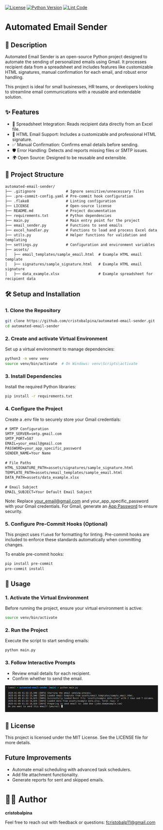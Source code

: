 [![License](https://img.shields.io/github/license/cristobalpina/automated-email-sender)](LICENSE)
[![Python Version](https://img.shields.io/badge/python-3.8%2B-blue)](https://www.python.org/)
[![Lint Code](https://github.com/cristobalpina/automated-email-sender/actions/workflows/lint.yml/badge.svg)](https://github.com/cristobalpina/automated-email-sender/actions/workflows/lint.yml)

# Automated Email Sender

## 📨 Description

Automated Email Sender is an open-source Python project designed to automate the sending of personalized emails using Gmail. It processes recipient data from a spreadsheet and includes features like customizable HTML signatures, manual confirmation for each email, and robust error handling.

This project is ideal for small businesses, HR teams, or developers looking to streamline email communications with a reusable and extendable solution.

## ✨ Features
- 📄 Spreadsheet Integration: Reads recipient data directly from an Excel file.
- 💌 HTML Email Support: Includes a customizable and professional HTML signature.
- ✅ Manual Confirmation: Confirms email details before sending.
- 🛡️ Error Handling: Detects and reports missing files or SMTP issues.
- 🌍 Open Source: Designed to be reusable and extensible.

## 📂 Project Structure
```
automated-email-sender/
├── .gitignore              # Ignore sensitive/unnecessary files
├── .pre-commit-config.yaml # Pre-commit hook configuration
├── .flake8                 # Linting configuration
├── LICENSE                 # Open-source license
├── README.md               # Project documentation
├── requirements.txt        # Python dependencies
├── main.py                 # Main entry point for the project
├── email_sender.py         # Functions to send emails
├── excel_handler.py        # Functions to load and process Excel data
├── utils.py                # Helper functions for validation and templating
├── settings.py             # Configuration and environment variables
├── assets/
│   ├── email_templates/sample_email.html  # Example HTML email template
│   ├── signatures/sample_signature.html   # Example HTML email signature
│   ├── data_example.xlsx                  # Example spreadsheet for recipient data
```
## 🛠️ Setup and Installation

### 1. Clone the Repository
```bash
git clone https://github.com/cristobalpina/automated-email-sender.git
cd automated-email-sender
```

### 2. Create and activate Virtual Environment
Set up a virtual environment to manage dependencies:
```bash
python3 -m venv venv
source venv/bin/activate  # On Windows: venv\Scripts\activate
```

### 3. Install Dependencies
Install the required Python libraries:
```bash
pip install -r requirements.txt
```

### 4. Configure the Project

Create a .env file to securely store your Gmail credentials:
```
# SMTP Configuration
SMTP_SERVER=smtp.gmail.com
SMTP_PORT=587
EMAIL=your_email@gmail.com
PASSWORD=your_app_specific_password
SENDER_NAME=Your Name

# File Paths
HTML_SIGNATURE_PATH=assets/signatures/sample_signature.html
TEMPLATE_PATH=assets/email_templates/sample_email.html
DATA_PATH=assets/data_example.xlsx

# Email Subject
EMAIL_SUBJECT=Your Default Email Subject

```
Note: Replace your_email@gmail.com and your_app_specific_password with your Gmail credentials. For Gmail, generate an [App Password](https://support.google.com/accounts/answer/185833?hl=en) to ensure security.

### 5. Configure Pre-Commit Hooks (Optional)

This project uses `flake8` for formatting for linting. Pre-commit hooks are included to enforce these standards automatically when committing changes.

To enable pre-commit hooks:
```bash
pip install pre-commit
pre-commit install
```

## 🚀 Usage

### 1. Activate the Virtual Environment
Before running the project, ensure your virtual environment is active:
```bash
source venv/bin/activate
```

### 2. Run the Project
Execute the script to start sending emails:
```bash
python main.py
```

### 3. Follow Interactive Prompts

- Review email details for each recipient.
- Confirm whether to send the email.

![Sample Email Screenshot](assets/readme-image.png)

## 📜 License
This project is licensed under the MIT License. See the LICENSE file for more details.

## Future Improvements
- Automate email scheduling with advanced task schedulers.
- Add file attachment functionality.
- Generate reports for sent and skipped emails.

# 👨‍💻 Author
**cristobalpina**

Feel free to reach out with feedback or questions: fcristobalp11@gmail.com